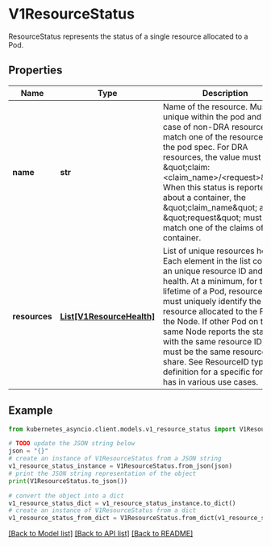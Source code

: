 # V1ResourceStatus

ResourceStatus represents the status of a single resource allocated to a Pod.

## Properties

Name | Type | Description | Notes
------------ | ------------- | ------------- | -------------
**name** | **str** | Name of the resource. Must be unique within the pod and in case of non-DRA resource, match one of the resources from the pod spec. For DRA resources, the value must be \&quot;claim:&lt;claim_name&gt;/&lt;request&gt;\&quot;. When this status is reported about a container, the \&quot;claim_name\&quot; and \&quot;request\&quot; must match one of the claims of this container. | 
**resources** | [**List[V1ResourceHealth]**](V1ResourceHealth.md) | List of unique resources health. Each element in the list contains an unique resource ID and its health. At a minimum, for the lifetime of a Pod, resource ID must uniquely identify the resource allocated to the Pod on the Node. If other Pod on the same Node reports the status with the same resource ID, it must be the same resource they share. See ResourceID type definition for a specific format it has in various use cases. | [optional] 

## Example

```python
from kubernetes_asyncio.client.models.v1_resource_status import V1ResourceStatus

# TODO update the JSON string below
json = "{}"
# create an instance of V1ResourceStatus from a JSON string
v1_resource_status_instance = V1ResourceStatus.from_json(json)
# print the JSON string representation of the object
print(V1ResourceStatus.to_json())

# convert the object into a dict
v1_resource_status_dict = v1_resource_status_instance.to_dict()
# create an instance of V1ResourceStatus from a dict
v1_resource_status_from_dict = V1ResourceStatus.from_dict(v1_resource_status_dict)
```
[[Back to Model list]](../README.md#documentation-for-models) [[Back to API list]](../README.md#documentation-for-api-endpoints) [[Back to README]](../README.md)


